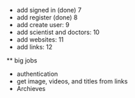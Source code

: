 - add signed in (done) 7
- add register (done) 8
- add create user: 9
- add scientist and doctors: 10
- add websites: 11
- add links: 12

\*\* big jobs

- authentication
- get image, videos, and titles from links
- Archieves
